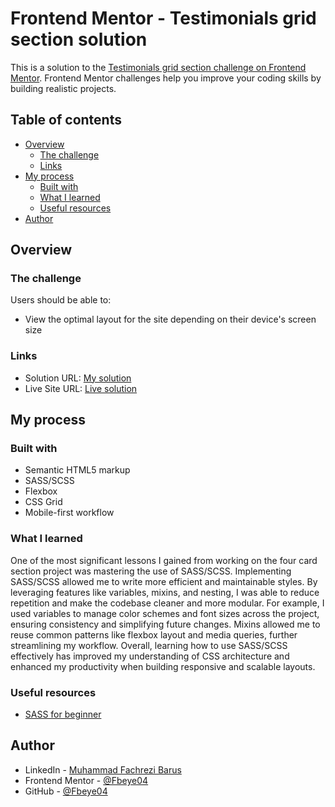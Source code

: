 # Frontend Mentor - Testimonials grid section solution

This is a solution to the [Testimonials grid section challenge on Frontend Mentor](https://www.frontendmentor.io/challenges/testimonials-grid-section-Nnw6J7Un7). Frontend Mentor challenges help you improve your coding skills by building realistic projects.

## Table of contents

- [Overview](#overview)
  - [The challenge](#the-challenge)
  - [Links](#links)
- [My process](#my-process)
  - [Built with](#built-with)
  - [What I learned](#what-i-learned)
  - [Useful resources](#useful-resources)
- [Author](#author)

## Overview

### The challenge

Users should be able to:

- View the optimal layout for the site depending on their device's screen size

### Links

- Solution URL: [My solution](https://github.com/Fbeye04/Testimonial-grid-section)
- Live Site URL: [Live solution](https://fbeye04.github.io/Testimonial-grid-section/)

## My process

### Built with

- Semantic HTML5 markup
- SASS/SCSS
- Flexbox
- CSS Grid
- Mobile-first workflow

### What I learned

One of the most significant lessons I gained from working on the four card section project was mastering the use of SASS/SCSS. Implementing SASS/SCSS allowed me to write more efficient and maintainable styles. By leveraging features like variables, mixins, and nesting, I was able to reduce repetition and make the codebase cleaner and more modular. For example, I used variables to manage color schemes and font sizes across the project, ensuring consistency and simplifying future changes. Mixins allowed me to reuse common patterns like flexbox layout and media queries, further streamlining my workflow. Overall, learning how to use SASS/SCSS effectively has improved my understanding of CSS architecture and enhanced my productivity when building responsive and scalable layouts.

### Useful resources

- [SASS for beginner](https://www.youtube.com/watch?v=_a5j7KoflTs&t=1142s&pp=ugMICgJpZBABGAHKBQ1zYXNzIHR1dG9yaWFs)

## Author

- LinkedIn - [Muhammad Fachrezi Barus](https://www.linkedin.com/in/muhammad-fachrezi-barus/)
- Frontend Mentor - [@Fbeye04](https://www.frontendmentor.io/profile/Fbeye04)
- GitHub - [@Fbeye04](https://github.com/Fbeye04)
